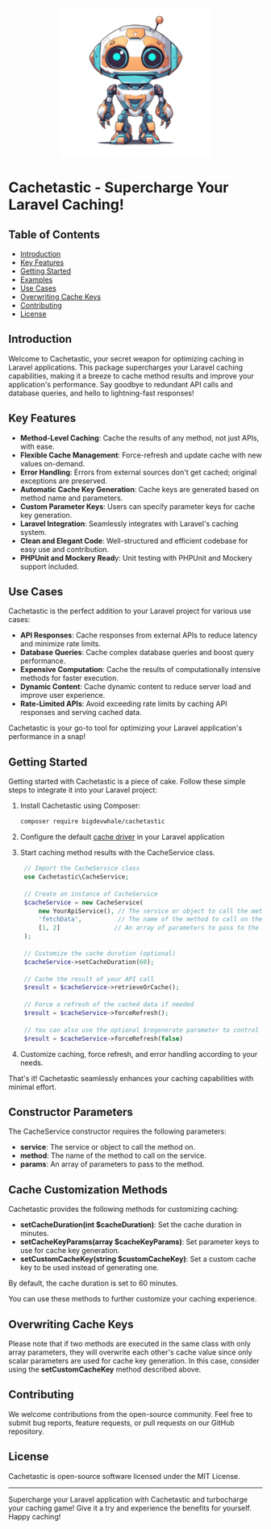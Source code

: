 <p align="center"><img src="cachetastic.png" alt="frankenstein" height="300px"></p>

# Cachetastic - Supercharge Your Laravel Caching!

## Table of Contents
- [Introduction](#introduction)
- [Key Features](#key-features)
- [Getting Started](#getting-started)
- [Examples](#examples)
- [Use Cases](#use-cases)
- [Overwriting Cache Keys](#use-cases)
- [Contributing](#contributing)
- [License](#license)

## Introduction
Welcome to Cachetastic, your secret weapon for optimizing caching in Laravel applications. This package supercharges your Laravel caching capabilities, making it a breeze to cache method results and improve your application's performance. Say goodbye to redundant API calls and database queries, and hello to lightning-fast responses!

## Key Features
- **Method-Level Caching**: Cache the results of any method, not just APIs, with ease.
- **Flexible Cache Management**: Force-refresh and update cache with new values on-demand.
- **Error Handling**: Errors from external sources don't get cached; original exceptions are preserved.
- **Automatic Cache Key Generation**: Cache keys are generated based on method name and parameters.
- **Custom Parameter Keys**: Users can specify parameter keys for cache key generation.
- **Laravel Integration**: Seamlessly integrates with Laravel's caching system.
- **Clean and Elegant Code**: Well-structured and efficient codebase for easy use and contribution.
- **PHPUnit and Mockery Read**y: Unit testing with PHPUnit and Mockery support included.

## Use Cases
Cachetastic is the perfect addition to your Laravel project for various use cases:

- **API Responses**: Cache responses from external APIs to reduce latency and minimize rate limits.
- **Database Queries**: Cache complex database queries and boost query performance.
- **Expensive Computation**: Cache the results of computationally intensive methods for faster execution.
- **Dynamic Content**: Cache dynamic content to reduce server load and improve user experience.
- **Rate-Limited APIs**: Avoid exceeding rate limits by caching API responses and serving cached data.

Cachetastic is your go-to tool for optimizing your Laravel application's performance in a snap!

## Getting Started
Getting started with Cachetastic is a piece of cake. Follow these simple steps to integrate it into your Laravel project:

1. Install Cachetastic using Composer:

    ```bash
    composer require bigdevwhale/cachetastic
   ```

2. Configure the default [cache driver](https://laravel.com/docs/10.x/cache) in your Laravel application
3. Start caching method results with the CacheService class.

   ```php
    // Import the CacheService class
    use Cachetastic\CacheService;

    // Create an instance of CacheService
    $cacheService = new CacheService(
        new YourApiService(), // The service or object to call the method on.
        'fetchData',          // The name of the method to call on the service.
        [1, 2]               // An array of parameters to pass to the method.
    );

    // Customize the cache duration (optional)
    $cacheService->setCacheDuration(60);

    // Cache the result of your API call
    $result = $cacheService->retrieveOrCache();
   
    // Force a refresh of the cached data if needed
    $result = $cacheService->forceRefresh();
   
    // You can also use the optional $regenerate parameter to control if data should be regenerated
    $result = $cacheService->forceRefresh(false)
    ```
4. Customize caching, force refresh, and error handling according to your needs.

That's it! Cachetastic seamlessly enhances your caching capabilities with minimal effort.

## Constructor Parameters

The CacheService constructor requires the following parameters:

- **service**: The service or object to call the method on.
- **method**: The name of the method to call on the service.
- **params**: An array of parameters to pass to the method.

## Cache Customization Methods

Cachetastic provides the following methods for customizing caching:

- **setCacheDuration(int $cacheDuration)**: Set the cache duration in minutes.
- **setCacheKeyParams(array $cacheKeyParams)**: Set parameter keys to use for cache key generation.
- **setCustomCacheKey(string $customCacheKey)**: Set a custom cache key to be used instead of generating one.

By default, the cache duration is set to 60 minutes.

You can use these methods to further customize your caching experience.

## Overwriting Cache Keys
Please note that if two methods are executed in the same class with only array parameters, they will overwrite each 
other's cache value since only scalar parameters are used for cache key generation. In this case, consider using the 
**setCustomCacheKey** method described above.

## Contributing
We welcome contributions from the open-source community. Feel free to submit bug reports, feature requests, or pull requests on our GitHub repository.

## License
Cachetastic is open-source software licensed under the MIT License.

---
Supercharge your Laravel application with Cachetastic and turbocharge your caching game! Give it a try and experience the benefits for yourself. Happy caching!



